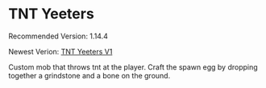 # TNT Yeeters
Recommended Version: 1.14.4

Newest Verion: [TNT Yeeters V1](https://github.com/WaifuBeforeLaifu/Datapacks/blob/master/TNT%20Yeeters/TNT%20Yeeters%20V1.zip)

Custom mob that throws tnt at the player. Craft the spawn egg by dropping together a grindstone and a bone on the ground.
